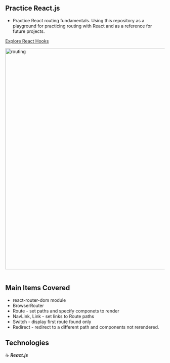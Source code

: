## Practice React.js

- Practice React routing fundamentals. Using this repository as a playground for practicing routing with React and as a reference for future projects.

<a href="http://explore-react-hooks-jg.surge.sh/" target="_blank">Explore React Hooks</a>
<br>

<a href="http://explore-react-hooks-jg.surge.sh/" target="_blank"><img width="700" alt="routing" src="https://user-images.githubusercontent.com/43181662/60461253-a3e86300-9c0b-11e9-84f0-72a0f461b561.png"></a>
<br>
<br>

## Main Items Covered

- react-router-dom module
- BrowserRouter
- Route - set paths and specify componets to render
- NavLink, Link - set links to Route paths
- Switch - display first route found only
- Redirect - redirect to a different path and components not rerendered.

## Technologies

:coffee: **_React.js_**
